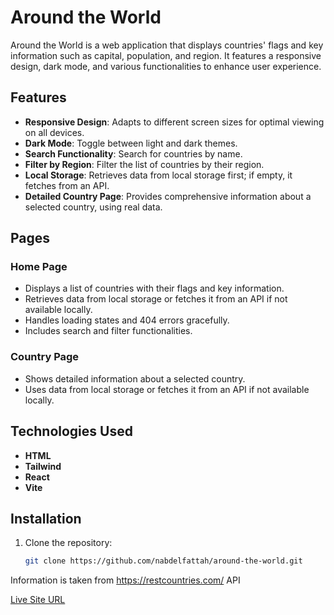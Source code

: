 # Around the World

Around the World is a web application that displays countries' flags and key information such as capital, population, and region. It features a responsive design, dark mode, and various functionalities to enhance user experience.

## Features

- **Responsive Design**: Adapts to different screen sizes for optimal viewing on all devices.
- **Dark Mode**: Toggle between light and dark themes.
- **Search Functionality**: Search for countries by name.
- **Filter by Region**: Filter the list of countries by their region.
- **Local Storage**: Retrieves data from local storage first; if empty, it fetches from an API.
- **Detailed Country Page**: Provides comprehensive information about a selected country, using real data.

## Pages

### Home Page

- Displays a list of countries with their flags and key information.
- Retrieves data from local storage or fetches it from an API if not available locally.
- Handles loading states and 404 errors gracefully.
- Includes search and filter functionalities.

### Country Page

- Shows detailed information about a selected country.
- Uses data from local storage or fetches it from an API if not available locally.

## Technologies Used

- **HTML**
- **Tailwind**
- **React**
- **Vite**

## Installation

1. Clone the repository:
   ```bash
   git clone https://github.com/nabdelfattah/around-the-world.git
   ```

Information is taken from https://restcountries.com/ API

[Live Site URL](https://around-the-world-app.vercel.app/)
